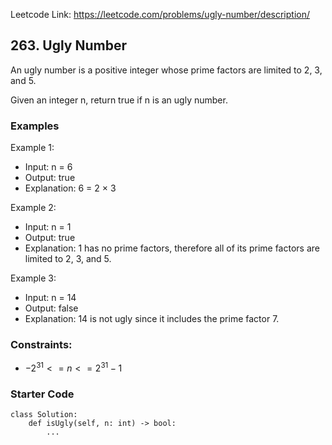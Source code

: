 Leetcode Link: https://leetcode.com/problems/ugly-number/description/

## 263. Ugly Number

An ugly number is a positive integer whose prime factors are limited to 2, 3, and 5.

Given an integer n, return true if n is an ugly number.

### Examples 

Example 1:
- Input: n = 6
- Output: true
- Explanation: 6 = 2 × 3

Example 2:
- Input: n = 1
- Output: true
- Explanation: 1 has no prime factors, therefore all of its prime factors are limited to 2, 3, and 5.

Example 3:
- Input: n = 14
- Output: false
- Explanation: 14 is not ugly since it includes the prime factor 7.

### Constraints:
- $-2^{31} <= n <= 2^{31} - 1$

### Starter Code
```
class Solution:
    def isUgly(self, n: int) -> bool:
        ...
```